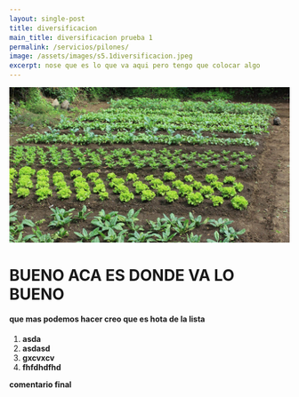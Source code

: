 ```yaml
---
layout: single-post
title: diversificacion
main_title: diversificacion prueba 1
permalink: /servicios/pilones/
image: /assets/images/s5.1diversificacion.jpeg
excerpt: nose que es lo que va aqui pero tengo que colocar algo
---
```

![que es texto alterno?](/assets/images/s5.1diversificacion.jpeg "no se que es esto")

# BUENO ACA ES DONDE VA LO BUENO

#### **que mas podemos hacer creo que es hota de la lista**

1. **asda**
2. **asdasd**
3. **gxcvxcv**
4. **fhfdhdfhd**

**comentario final**
